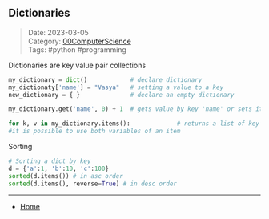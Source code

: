  ## Dictionaries
 
>Date: 2023-03-05  
>Category: [00ComputerScience](links/00ComputerScience.md)  
>Tags: #python #programming  

Dictionaries are key value pair collections

```python
my_dictionary = dict()            # declare dictionary
my_dictionaty['name'] = "Vasya"   # setting a value to a key
new_dictionary = { }              # declare an empty dictionary

my_dictionary.get('name', 0) + 1  # gets value by key 'name' or sets it to 0

for k, v in my_dictionary.items():             # returns a list of key value tuples from a dictionary.
#it is possible to use both variables of an item
```

Sorting
```python
# Sorting a dict by key
d = {'a':1, 'b':10, 'c':100}
sorted(d.items()) # in asc order
sorted(d.items(), reverse=True) # in desc order
```

---
- [Home](https://heartthymes.github.io)